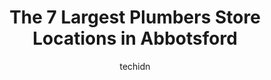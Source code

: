 ---
layout: ampstory
image: https://i0.wp.com/www.auto.or.id/wp-content/uploads/2023/06/concept-plumbing-and-gas-ltd-0-abbotsford-1686326279.jpeg?resize=640,853
author: techidn
featured: false
description: Abbotsford, British Columbia, Canada is a haven for Plumbers enthusiasts, boasting an impressive array of 7 top-notch establishments. Whether youre a seasoned connoisseur or simply curious 
title: The 7 Largest Plumbers Store Locations in Abbotsford
cover:
   title: The 7 Largest Plumbers Store Locations in Abbotsford
   subtitle: AUTO.OR.ID
   background: https://www.auto.or.id/wp-content/uploads/2023/06/concept-plumbing-and-gas-ltd-0-abbotsford-1686326279.jpeg

pages: 
 - layout: thirds
   top: <h1>#1 BroMac Mechanical Ltd</h1>
   bottom: "<p>I was VERY impressed with the quick response and service I received on both occasions when I used Bromac.  For that alone I highly recommend Bromac.  Charlie was very pro</p>"
   background: https://www.auto.or.id/wp-content/uploads/2023/06/concept-plumbing-and-gas-ltd-1-abbotsford-1686326281.jpeg
   backgroundblur: true
 - layout: thirds
   top: <h1>#2 Expert Plumber Abbotsford</h1>
   bottom: "<p>BB, 2494 Clearbrook Rd Ste 102, Unit# 8, Abbotsford, BC V2T 2Y2, Canada</p>"
   background: https://www.auto.or.id/wp-content/uploads/2023/06/concept-plumbing-and-gas-ltd-2-abbotsford-1686326281.jpeg
   cta:
      link: https://www.auto.or.id/the-7-largest-plumbers-store-locations-in-abbotsford/
      text: The 7 Largest Plumbers Store Locations in Abbotsford
 - layout: thirds
   top: <h1>#3 RINGAWAY Plumbing Heating & Cooling LTD.</h1>
   bottom: "<p>6413 Riverside St, Abbotsford, BC V4X 1T9, Canada</p>"
   background: https://images.unsplash.com/photo-1577732024748-f6ba00087e33?ixlib=rb-4.0.3&ixid=MnwxMjA3fDB8MHxwaG90by1wYWdlfHx8fGVufDB8fHx8&auto=format&fit=crop&w=640&h=853&q=80
   cta:
      link: https://www.auto.or.id/the-7-largest-plumbers-store-locations-in-abbotsford/
      text: The 7 Largest Plumbers Store Locations in Abbotsford
 - layout: thirds
   top: <h1>#4 West Coast Plumbing service</h1>
   bottom: "<p>2978 Gladwin Rd, Abbotsford, BC V2T 5T4, Canada</p>"
   background: https://images.unsplash.com/photo-1629935389411-1bb0ae0d1ffe?ixlib=rb-4.0.3&ixid=MnwxMjA3fDB8MHxwaG90by1wYWdlfHx8fGVufDB8fHx8&auto=format&fit=crop&w=640&h=853&q=80
   cta:
      link: https://www.auto.or.id/the-7-largest-plumbers-store-locations-in-abbotsford/
      text: The 7 Largest Plumbers Store Locations in Abbotsford
 - layout: thirds
   top: <h1>#5 Phil Robinson Plumbing</h1>
   bottom: "<p>3902 Latimer St, Abbotsford, BC V2S 7L5, Canada</p>"
   background: https://images.unsplash.com/photo-1598560342586-54fac322e093?ixlib=rb-4.0.3&ixid=MnwxMjA3fDB8MHxwaG90by1wYWdlfHx8fGVufDB8fHx8&auto=format&fit=crop&w=640&h=853&q=80
   cta:
      link: https://www.auto.or.id/the-7-largest-plumbers-store-locations-in-abbotsford/
      text: The 7 Largest Plumbers Store Locations in Abbotsford
 - layout: thirds
   top: <h1>#6 Concept Plumbing and Gas Ltd</h1>
   bottom: "<p>2625 Alliance St, Abbotsford, BC V2S 3J9, Canada</p>"
   background: https://images.unsplash.com/photo-1512374554703-ce361659d5ce?ixlib=rb-4.0.3&ixid=MnwxMjA3fDB8MHxwaG90by1wYWdlfHx8fGVufDB8fHx8&auto=format&fit=crop&w=640&h=853&q=80
   cta:
      link: https://www.auto.or.id/the-7-largest-plumbers-store-locations-in-abbotsford/
      text: The 7 Largest Plumbers Store Locations in Abbotsford
 - layout: thirds
   top: <h1>#7 True North Plumbing</h1>
   bottom: "<p>35286 Selkirk Ave, Abbotsford, BC V2S 8L2, Canada</p>"
   background: https://images.unsplash.com/photo-1596639410348-8470f7fa9f84?ixlib=rb-4.0.3&ixid=MnwxMjA3fDB8MHxwaG90by1wYWdlfHx8fGVufDB8fHx8&auto=format&fit=crop&w=640&h=853&q=80
   cta:
      link: https://www.auto.or.id/the-7-largest-plumbers-store-locations-in-abbotsford/
      text: The 7 Largest Plumbers Store Locations in Abbotsford
 - layout: thirds
   middle: Continue reading...
   background: https://images.unsplash.com/photo-1546750921-ce6cc9add92f?ixlib=rb-4.0.3&ixid=MnwxMjA3fDB8MHxwaG90by1wYWdlfHx8fGVufDB8fHx8&auto=format&fit=crop&w=640&h=853&q=80
   cta:
      link: https://www.auto.or.id/the-7-largest-plumbers-store-locations-in-abbotsford/
      text: The 7 Largest Plumbers Store Locations in Abbotsford

---